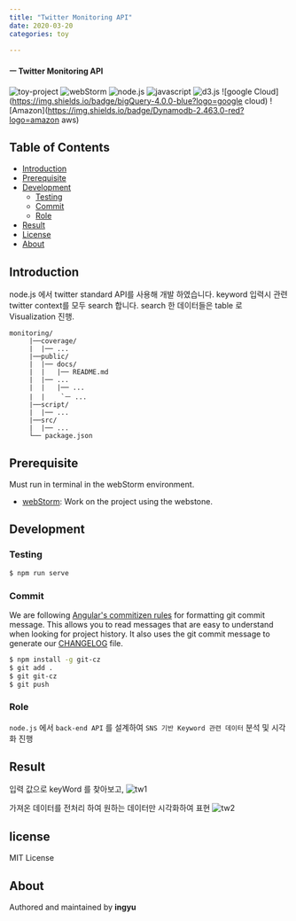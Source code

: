 ```yaml
---
title: "Twitter Monitoring API"
date: 2020-03-20
categories: toy

---
```

#### ㅡ Twitter Monitoring API

![toy-project](https://img.shields.io/badge/toy_project-67orange?)
![webStorm](https://img.shields.io/badge/webStorm-2019.3.4-blue?logo=webStorm)
![node.js](https://img.shields.io/badge/node.js-12.16.1-green?logo=node.js)
![javascript](https://img.shields.io/badge/javascript-es6-yellow?logo=javascript)
![d3.js](https://img.shields.io/badge/d3.js-5.15.0-orange?logo=d3.js)
![google Cloud](https://img.shields.io/badge/bigQuery-4.0.0-blue?logo=google cloud)
![Amazon](https://img.shields.io/badge/Dynamodb-2.463.0-red?logo=amazon aws)



## Table of Contents

- [Introduction](#introduction)
- [Prerequisite](#prerequisite)
- [Development](#development)
  - [Testing](#testing)
  - [Commit](#commit)
  - [Role](#role)
- [Result](#Result)
- [License](#license)
- [About](#about)

## Introduction
node.js 에서 twitter standard API를 사용해 개발 하였습니다. keyword 입력시 관련 twitter context를 모두 search 합니다. search 한 데이터들은 table  로 Visualization 진행.
```
monitoring/
     |──coverage/
     |  |── ...
     |──public/
     |  |── docs/
     |  |   |── README.md
     |  |── ...
     |  |   |── ...
     |  |    `ㅡ ...
     |──script/
     |  |── ...
     |──src/
     |  |── ...
     └── package.json
```
## Prerequisite

Must run in terminal in the webStorm environment.

- [webStorm](https://www.jetbrains.com/ko-kr/webstorm/download/#section=mac): Work on the project using the webstone.

## Development

### Testing

```bash
$ npm run serve
```
### Commit

We are following [Angular's commitizen rules](https://github.com/angular/angular.js/blob/master/DEVELOPERS.md#-git-commit-guidelines) for formatting git commit message. This allows you to read messages that are easy to understand when looking for project history. It also uses the git commit message to generate our [CHANGELOG](/CHANGELOG.md) file.
```bash
$ npm install -g git-cz
$ git add .
$ git git-cz
$ git push
```

### Role
`node.js` 에서 `back-end API` 를 설계하여 `SNS 기반 Keyword 관련 데이터` 분석 및 시각화 진행

## Result
입력 값으로 keyWord 를 찾아보고,
![tw1](../../assets/images/eth/tw.png)

가져온 데이터를 전처리 하여 원하는 데이터만 시각화하여 표현
![tw2](../../assets/images/eth/tw2.png)


## license
MIT License

## About

Authored and maintained by **ingyu**


[jekyll-docs]: https://jekyllrb.com/docs/home
[jekyll-gh]:   https://github.com/jekyll/jekyll
[jekyll-talk]: https://talk.jekyllrb.com/
[code]: https://github.com/lllilllilllilili/hufs_projects/blob/master/OperatingSystem/Heart%20rate%20measurement.c
